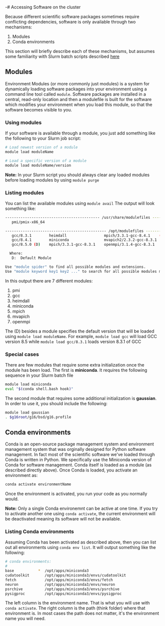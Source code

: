 -# Accessing Software on the cluster

Because different scientific software packages sometimes require conflicting dependencies, software is only available through two mechanisms:

1. Modules
2. Conda environments

This section will briefly describe each of these mechanisms, but assumes some familiarity with Slurm batch scripts described [here](01_sbatch.md)

## Modules

Environment Modules (or more commonly just modules) is a system for dynamically loading software packages into your environment using a command line tool called `module`. Software packages are installed in a central, read-only location and then a modulefile is built for the software which modifies your environment when you load this module, so that the software becomes visible to you.


### Using modules
If your software is available through a module, you just add something like the following to your Slurm job script:

```bash
# Load newest version of a module
module load moduleName

# Load a specific version of a module
module load moduleName/version
```
**Note:**  In your Slurm script you should always clear any loaded modules before loading modules by using `module purge`

### Listing modules

You can list the available modules using `module avail`  The output will look something like:

```bash
------------------------------------------- /usr/share/modulefiles -------------------------------------------
   pmi/pmix-x86_64

---------------------------------------------- /opt/modulefiles ----------------------------------------------
   gcc/8.3.1        heimdall                 mpich/3.3.1-gcc-8.4.1    (D)    openmpi/3.1.4-gcc-8.4.1
   gcc/8.4.1        miniconda                mvapich2/2.3.2-gcc-8.3.1        openmpi/4.0.2-gcc-8.3.1
   gcc/8.5.0 (D)    mpich/3.3.1-gcc-8.3.1    openmpi/3.1.4-gcc-8.3.1         openmpi/4.0.2-gcc-8.4.1 (D)

  Where:
   D:  Default Module

Use "module spider" to find all possible modules and extensions.
Use "module keyword key1 key2 ..." to search for all possible modules matching any of the "keys".
```

In this output there are 7 different modules:

1. pmi
2. gcc
3. heimdall
4. miniconda
5. mpich
6. mvapich
7. openmpi

The (D) besides a module specifies the default version that will be loaded using `module load moduleName`.  For example, `module load gcc` will load GCC version 8.5 while `module load gcc/8.3.1` loads version 8.3.1 of GCC

### Special cases

There are few modules that require some extra initialization once the module has been load.  The first is **miniconda**.  It requires the following sequence in your Slurm batch file

```bash
module load miniconda
eval "$(conda shell.bash hook)"
```

The second module that requires some additional initialization is **gaussian**.  In order to use it, you should include the following:

```bash
module load gaussian
. $g16root/g16/bsd/g16.profile
```
## Conda environments

Conda is an open-source package management system and environment management system that was orginally designed for Python software management.  In fact most of the scientific software we've loaded through Conda is written in Python.  We specifically use the Miniconda version of Conda for software management.  Conda itself is loaded as a module (as described directly above).  Once Conda is loaded, you activate an environment as:

```bash
conda activate environmentName
```

Once the environment is activated, you run your code as you normally would.

**Note:** Only a single Conda environemnt can be active at one time.  If you try to activate another one using `conda activate`, the current environment will be deactivated meaning its software will not be available.


### Listing Conda environments

Assuming Conda has been activated as described above, then you can list out all environments using `conda env list`.  It will output something like the following:

```bash
# conda environments:
#
base           *  /opt/apps/miniconda3
cudatoolkit       /opt/apps/miniconda3/envs/cudatoolkit
fetch             /opt/apps/miniconda3/envs/fetch
neuron            /opt/apps/miniconda3/envs/neuron
psrchive          /opt/apps/miniconda3/envs/psrchive
pysigproc         /opt/apps/miniconda3/envs/pysigproc
```

The left column is the environment name.  That is what you will use with `conda activate`.  The right column is the path (think folder) where that environment is.  In most cases the path does not matter, it's the environment name you will need.